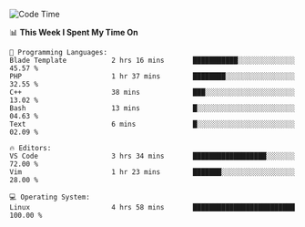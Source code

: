 <!-- [![Top Langs](https://github-readme-stats.vercel.app/api/top-langs/?username=gagahsyuja&theme=dracula&hide_border=true&border_radius=7)](https://github.com/anuraghazra/github-readme-stats) -->

<!--START_SECTION:waka-->
![Code Time](http://img.shields.io/badge/Code%20Time-126%20hrs%2015%20mins-blue)

📊 **This Week I Spent My Time On** 

```text
💬 Programming Languages: 
Blade Template           2 hrs 16 mins       ███████████░░░░░░░░░░░░░░   45.57 % 
PHP                      1 hr 37 mins        ████████░░░░░░░░░░░░░░░░░   32.55 % 
C++                      38 mins             ███░░░░░░░░░░░░░░░░░░░░░░   13.02 % 
Bash                     13 mins             █░░░░░░░░░░░░░░░░░░░░░░░░   04.63 % 
Text                     6 mins              █░░░░░░░░░░░░░░░░░░░░░░░░   02.09 % 

🔥 Editors: 
VS Code                  3 hrs 34 mins       ██████████████████░░░░░░░   72.00 % 
Vim                      1 hr 23 mins        ███████░░░░░░░░░░░░░░░░░░   28.00 % 

💻 Operating System: 
Linux                    4 hrs 58 mins       █████████████████████████   100.00 % 
```


<!--END_SECTION:waka-->
